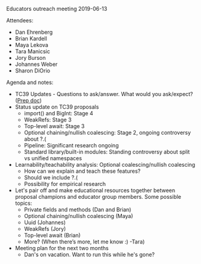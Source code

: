 Educators outreach meeting 2019-06-13

Attendees: 
 * Dan Ehrenberg
 * Brian Kardell
 * Maya Lekova
 * Tara Manicsic
 * Jory Burson
 * Johannes Weber
 * Sharon DiOrio

Agenda and notes:

* TC39 Updates - Questions to ask/answer. What would you ask/expect? ([Prep doc](https://docs.google.com/document/d/1P98Ir_o_nkIGQMShcTgMjkzm0R4z6HiLqKT67k3EpLE/edit))
* Status update on TC39 proposals
    * import() and BigInt: Stage 4
    * WeakRefs: Stage 3
    * Top-level await: Stage 3
    * Optional chaining/nullish coalescing: Stage 2, ongoing controversy about ?.(
    * Pipeline: Significant research ongoing
    * Standard library/built-in modules: Standing controversy about split vs unified namespaces
* Learnability/teachability analysis: Optional coalescing/nullish coalescing
    * How can we explain and teach these features?
    * Should we include ?.(
    * Possibility for empirical research
* Let's pair off and make educational resources together between proposal champions and educator group members. Some possible topics:
    * Private fields and methods (Dan and Brian)
    * Optional chaining/nullish coalescing (Maya)
    * Uuid (Johannes)
    * WeakRefs (Jory)
    * Top-level await (Brian)
    * More? (When there’s more, let me know :) -Tara)
* Meeting plan for the next two months
    * Dan's on vacation. Want to run this while he's gone?
